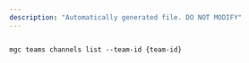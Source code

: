 ```yaml
---
description: "Automatically generated file. DO NOT MODIFY"
---
```


```cli

mgc teams channels list --team-id {team-id}

```